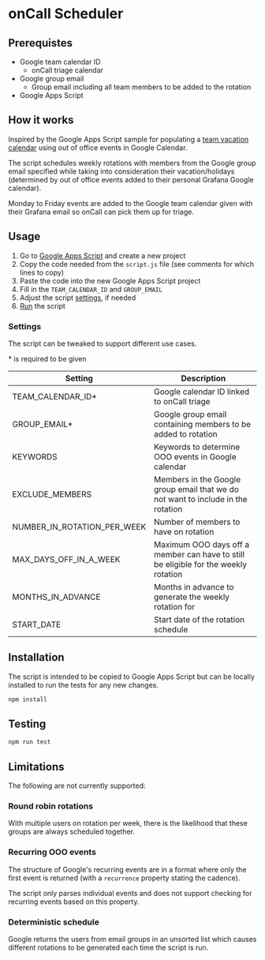 # onCall Scheduler

## Prerequistes

* Google team calendar ID
    * onCall triage calendar
* Google group email
    * Group email including all team members to be added to the rotation
* Google Apps Script

## How it works

Inspired by the Google Apps Script sample for populating a [team vacation calendar](https://developers.google.com/apps-script/samples/automations/vacation-calendar) using out of office events in Google Calendar.

The script schedules weekly rotations with members from the Google group email specified while taking into consideration their vacation/holidays (determined by out of office events added to their personal Grafana Google calendar).

Monday to Friday events are added to the Google team calendar given with their Grafana email so onCall can pick them up for triage.

## Usage

1. Go to [Google Apps Script](https://script.google.com/home) and create a new project
1. Copy the code needed from the `script.js` file (see comments for which lines to copy)
1. Paste the code into the new Google Apps Script project
1. Fill in the `TEAM_CALENDAR_ID` and `GROUP_EMAIL`
1. Adjust the script [settings](#settings), if needed
1. [Run](https://developers.google.com/apps-script/samples/automations/vacation-calendar#step_3_populate_the_calendar) the script

### Settings

The script can be tweaked to support different use cases.

\* is required to be given

| Setting                      | Description                                                                            |
| ---------------------------- | --------------------------------------------------------------------------------       |
| TEAM_CALENDAR_ID*            | Google calendar ID linked to onCall triage                                             |
| GROUP_EMAIL*                 | Google group email containing members to be added to rotation                          |
| KEYWORDS                     | Keywords to determine OOO events in Google calendar                                    |
| EXCLUDE_MEMBERS              | Members in the Google group email that we do not want to include in the rotation       |
| NUMBER_IN_ROTATION_PER_WEEK  | Number of members to have on rotation                                                  |
| MAX_DAYS_OFF_IN_A_WEEK       | Maximum OOO days off a member can have to still be eligible for the weekly rotation    |
| MONTHS_IN_ADVANCE            | Months in advance to generate the weekly rotation for                                  |
| START_DATE                   | Start date of the rotation schedule                                                    |

## Installation
The script is intended to be copied to Google Apps Script but can be locally installed to run the tests for any new changes.

```bash
npm install
```

## Testing

```bash
npm run test
```

## Limitations
The following are not currently supported:

### Round robin rotations

With multiple users on rotation per week, there is the likelihood that these groups are always scheduled together.

### Recurring OOO events

The structure of Google's recurring events are in a format where only the first event is returned (with a `recurrence` property stating the cadence).

The script only parses individual events and does not support checking for recurring events based on this property.

### Deterministic schedule

Google returns the users from email groups in an unsorted list which causes different rotations to be generated each time the script is run.